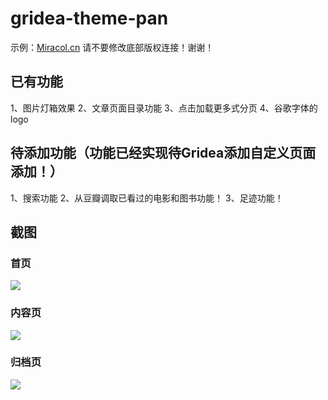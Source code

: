 # gridea-theme-pan
示例：[Miracol.cn](https://miracol.cn/)
请不要修改底部版权连接！谢谢！

## 已有功能
1、图片灯箱效果
2、文章页面目录功能
3、点击加载更多式分页
4、谷歌字体的logo
## 待添加功能（功能已经实现待Gridea添加自定义页面添加！）
1、搜索功能
2、从豆瓣调取已看过的电影和图书功能！
3、足迹功能！

## 截图

### 首页
![](https://i.loli.net/2019/07/12/5d287c18dca8a23556.jpg)

### 内容页
![](https://i.loli.net/2019/07/12/5d287c6ee9b2468919.jpg)

### 归档页
![](https://i.loli.net/2019/07/12/5d287c493e00b24265.jpg)
